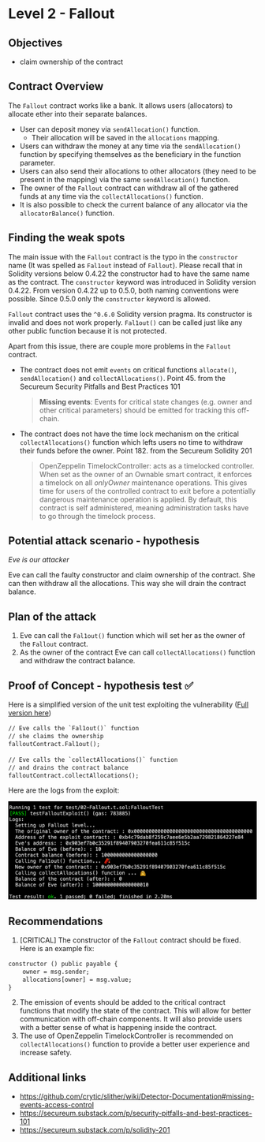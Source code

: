 # Level 2 - Fallout

## Objectives

- claim ownership of the contract

## Contract Overview

The `Fallout` contract works like a bank. It allows users (allocators) to
allocate ether into their separate balances.

- User can deposit money via `sendAllocation()` function.
  - Their allocation will be saved in the `allocations` mapping.
- Users can withdraw the money at any time via the `sendAllocation()` function
  by specifying themselves as the beneficiary in the function parameter.
- Users can also send their allocations to other allocators (they need to be
  present in the mapping) via the same `sendAllocation()` function.
- The owner of the `Fallout` contract can withdraw all of the gathered funds at
  any time via the `collectAllocations()` function.
- It is also possible to check the current balance of any allocator via the
  `allocatorBalance()` function.

## Finding the weak spots

The main issue with the `Fallout` contract is the typo in the `constructor` name
(It was spelled as `Fal1out` instead of `Fallout`). Please recall that in
Solidity versions below 0.4.22 the constructor had to have the same name as the
contract. The `constructor` keyword was introduced in Solidity version 0.4.22.
From version 0.4.22 up to 0.5.0, both naming conventions were possible. Since
0.5.0 only the `constructor` keyword is allowed.

`Fallout` contract uses the `^0.6.0` Solidity version pragma. Its constructor is
invalid and does not work properly. `Fal1out()` can be called just like any
other public function because it is not protected.

Apart from this issue, there are couple more problems in the `Fallout` contract.

- The contract does not emit `events` on critical functions `allocate()`,
  `sendAllocation()` and `collectAllocations()`. Point 45. from the Secureum
  Security Pitfalls and Best Practices 101
  > **Missing events**: Events for critical state changes (e.g. owner and other
  > critical parameters) should be emitted for tracking this off-chain.
- The contract does not have the time lock mechanism on the critical
  `collectAllocations()` function which lefts users no time to withdraw their
  funds before the owner. Point 182. from the Secureum Solidity 201
  > OpenZeppelin TimelockController: acts as a timelocked controller. When set
  > as the owner of an Ownable smart contract, it enforces a timelock on
  > all *onlyOwner* maintenance operations. This gives time for users of the
  > controlled contract to exit before a potentially dangerous maintenance
  > operation is applied. By default, this contract is self administered,
  > meaning administration tasks have to go through the timelock process.

## Potential attack scenario - hypothesis

_Eve is our attacker_

Eve can call the faulty constructor and claim ownership of the contract. She can
then withdraw all the allocations. This way she will drain the contract balance.

## Plan of the attack

1. Eve can call the `Fal1out()` function which will set her as the owner of the
   `Fallout` contract.
2. As the owner of the contract Eve can call `collectAllocations()` function and
   withdraw the contract balance.

## Proof of Concept - hypothesis test ✅

Here is a simplified version of the unit test exploiting the vulnerability
([Full version here](https://github.com/ChmielewskiKamil/ethernaut-foundry/blob/main/test/02-Fallout.t.sol))

```solidity
// Eve calls the `Fal1out()` function
// she claims the ownership
falloutContract.Fal1out();

// Eve calls the `collectAllocations()` function
// and drains the contract balance
falloutContract.collectAllocations();
```

Here are the logs from the exploit:

![Logs from the fallout exploit](https://github.com/ChmielewskiKamil/ethernaut-foundry/blob/main/img/Fallout.png?raw=true)

## Recommendations

1. \[CRITICAL\] The constructor of the `Fallout` contract should be fixed. Here
   is an example fix:

```solidity
constructor () public payable {
	owner = msg.sender;
	allocations[owner] = msg.value;
}
```

2. The emission of events should be added to the critical contract functions
   that modify the state of the contract. This will allow for better
   communication with off-chain components. It will also provide users with a
   better sense of what is happening inside the contract.
3. The use of OpenZeppelin TimelockController is recommended on
   `collectAllocations()` function to provide a better user experience and
   increase safety.

## Additional links

- https://github.com/crytic/slither/wiki/Detector-Documentation#missing-events-access-control
- https://secureum.substack.com/p/security-pitfalls-and-best-practices-101
- https://secureum.substack.com/p/solidity-201
